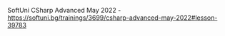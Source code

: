 SoftUni CSharp Advanced May 2022 - https://softuni.bg/trainings/3699/csharp-advanced-may-2022#lesson-39783
